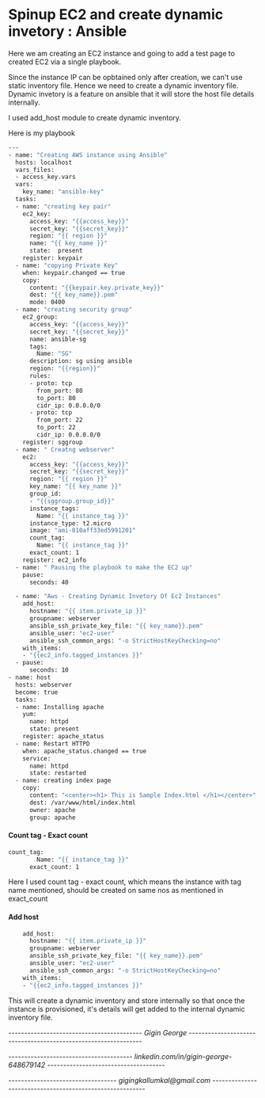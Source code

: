 # Spinup EC2 and create dynamic invetory : Ansible 

Here we am creating an EC2 instance and going to add a test page to created EC2 via a single playbook. 

Since the instance IP can be opbtained only after creation, we can't use static inventory file. Hence we need to create a dynamic inventory file.
Dynamic invetory is a feature on ansible that it will store the host file details internally. 

I used add_host module to create dynamic inventory. 

Here is my playbook

```sh
---
- name: "Creating AWS instance using Ansible"
  hosts: localhost
  vars_files:
  - access_key.vars
  vars:
    key_name: "ansible-key"
  tasks:
  - name: "creating key pair"
    ec2_key:
      access_key: "{{access_key}}"
      secret_key: "{{secret_key}}"
      region: "{{ region }}"
      name: "{{ key_name }}"
      state:  present
    register: keypair
  - name: "copying Private Key"
    when: keypair.changed == true
    copy:
      content: "{{keypair.key.private_key}}"
      dest: "{{ key_name}}.pem"
      mode: 0400
  - name: "creating security group"
    ec2_group:
      access_key: "{{access_key}}"
      secret_key: "{{secret_key}}"
      name: ansible-sg
      tags: 
        Name: "SG"
      description: sg using ansible
      region: "{{region}}" 
      rules:
      - proto: tcp
        from_port: 80
        to_port: 80
        cidr_ip: 0.0.0.0/0
      - proto: tcp
        from_port: 22
        to_port: 22
        cidr_ip: 0.0.0.0/0
    register: sggroup
  - name: " Creatng webserver"
    ec2:
      access_key: "{{access_key}}"
      secret_key: "{{secret_key}}"
      region: "{{ region }}"
      key_name: "{{ key_name }}"
      group_id:
      - "{{sggroup.group_id}}"
      instance_tags:
        Name: "{{ instance_tag }}"
      instance_type: t2.micro
      image: "ami-010aff33ed5991201"
      count_tag:
        Name: "{{ instance_tag }}"
      exact_count: 1 
    register: ec2_info
  - name: " Pausing the playbook to make the EC2 up"
    pause:
      seconds: 40

  - name: "Aws - Creating Dynamic Invetory Of Ec2 Instances"
    add_host:
      hostname: "{{ item.private_ip }}"
      groupname: webserver
      ansible_ssh_private_key_file: "{{ key_name}}.pem"
      ansible_user: "ec2-user"
      ansible_ssh_common_args: "-o StrictHostKeyChecking=no"
    with_items:
    - "{{ec2_info.tagged_instances }}"
  - pause:
      seconds: 10
- name: host
  hosts: webserver
  become: true
  tasks:
  - name: Installing apache 
    yum:
      name: httpd
      state: present
    register: apache_status
  - name: Restart HTTPD
    when: apache_status.changed == true
    service:
      name: httpd
      state: restarted
  - name: creating index page
    copy:
      content: "<center><h1> This is Sample Index.html </h1></center>"
      dest: /var/www/html/index.html
      owner: apache
      group: apache
```
> 
#### Count tag - Exact count
```sh
count_tag:
        Name: "{{ instance_tag }}"
      exact_count: 1 
```
Here I used count tag - exact count, which means the instance with tag name mentioned, should be created on same nos as mentioned in exact_count 
> 
#### Add host
```sh
    add_host:
      hostname: "{{ item.private_ip }}"
      groupname: webserver
      ansible_ssh_private_key_file: "{{ key_name}}.pem"
      ansible_user: "ec2-user"
      ansible_ssh_common_args: "-o StrictHostKeyChecking=no"
    with_items:
    - "{{ec2_info.tagged_instances }}"
```
This will create a dynamic inventory and store internally so that once the instance is provisioned, it's details will get added to the internal dynamic inventory file. 












------------------------------------------ _Gigin George_ ---------------------------------------------------------------

--------------------------------------- _linkedin.com/in/gigin-george-648679142_ -------------------------------------

---------------------------------- _gigingkallumkal@gmail.com_ ---------------------------------------------------------
